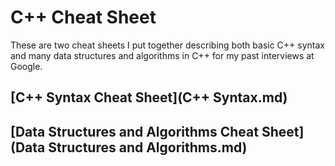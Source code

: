 # C++ Cheat Sheet

These are two cheat sheets I put together describing both basic C++ syntax and many data structures and algorithms in C++ for my past interviews at Google.

## [C++ Syntax Cheat Sheet](C++ Syntax.md)
## [Data Structures and Algorithms Cheat Sheet](Data Structures and Algorithms.md)
